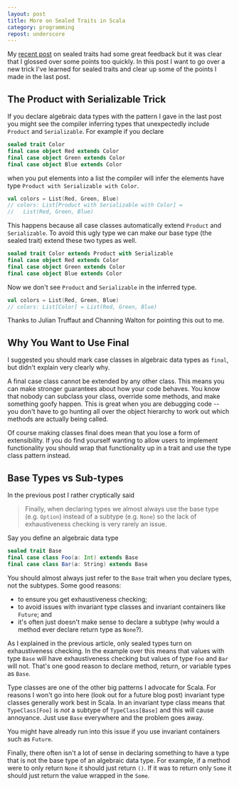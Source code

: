 ```yaml
---
layout: post
title: More on Sealed Traits in Scala
category: programming
repost: underscore
---
```


My [recent post][sealed-post] on sealed traits had some great feedback but it was clear that I glossed over some points too quickly. In this post I want to go over a new trick I've learned for sealed traits and clear up some of the points I made in the last post.

<!-- more -->

## The Product with Serializable Trick

If you declare algebraic data types with the pattern I gave in the last post you might see the compiler inferring types that unexpectedly include `Product` and `Serializable`. For example if you declare

```scala
sealed trait Color
final case object Red extends Color
final case object Green extends Color
final case object Blue extends Color
```

when you put elements into a list the compiler will infer the elements have type `Product with Serializable with Color`.

```scala
val colors = List(Red, Green, Blue)
// colors: List[Product with Serializable with Color] = 
//   List(Red, Green, Blue)
```

This happens because all case classes automatically extend `Product` and `Serializable`. To avoid this ugly type we can make our base type (the sealed trait) extend these two types as well.

```scala
sealed trait Color extends Product with Serializable
final case object Red extends Color
final case object Green extends Color
final case object Blue extends Color
```

Now we don't see `Product` and `Serializable` in the inferred type.

```scala
val colors = List(Red, Green, Blue)
// colors: List[Color] = List(Red, Green, Blue)
```

Thanks to Julian Truffaut and Channing Walton for pointing this out to me.

## Why You Want to Use Final

I suggested you should mark case classes in algebraic data types as `final`, but didn't explain very clearly why.

A final case class cannot be extended by any other class. This means you can make stronger guarantees about how your code behaves. You know that nobody can subclass your class, override some methods, and make something goofy happen. This is great when you are debugging code -- you don't have to go hunting all over the object hierarchy to work out which methods are actually being called.

Of course making classes final does mean that you lose a form of extensibility. If you do find yourself wanting to allow users to implement functionality you should wrap that functionality up in a trait and use the type class pattern instead.


## Base Types vs Sub-types

In the previous post I rather cryptically said

> Finally, when declaring types we almost always use the base type (e.g. `Option`) instead of a subtype (e.g. `None`) so the lack of exhaustiveness checking is very rarely an issue.

Say you define an algebraic data type

```scala
sealed trait Base
final case class Foo(a: Int) extends Base
final case class Bar(a: String) extends Base
```

You should almost always just refer to the `Base` trait when you declare types, not the subtypes. Some good reasons:

- to ensure you get exhaustiveness checking;
- to avoid issues with invariant type classes and invariant containers like `Future`; and
- it's often just doesn't make sense to declare a subtype (why would a method ever declare return type as `None`?).

As I explained in the previous article, only sealed types turn on exhaustiveness checking. In the example over this means that values with type `Base` will have exhaustiveness checking but values of type `Foo` and `Bar` will not. That's one good reason to declare method, return, or variable types as `Base`.

Type classes are one of the other big patterns I advocate for Scala. For reasons I won't go into here (look out for a future blog post) invariant type classes generally work best in Scala. In an invariant type class means that `TypeClass[Foo]` is *not* a subtype of `TypeClass[Base]` and this will cause annoyance. Just use `Base` everywhere and the problem goes away.

You might have already run into this issue if you use invariant containers such as `Future`.

Finally, there often isn't a lot of sense in declaring something to have a type that is not the base type of an algebraic data type. For example, if a method were to only return `None` it should just return `()`. If it was to return only `Some` it should just return the value wrapped in the `Some`.

[sealed-post]: @/2015-06-02-everything-about-sealed.md
